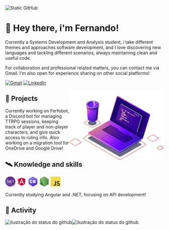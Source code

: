 <img src="https://img.shields.io/static/v1?label=Overview&message=Fernando%20Moura%20Garbato&color=ededed&style=for-the-badge&logo=GitHub%22" alt="Static GitHub">

<h1> 🔎 Hey there, i'm Fernando! </h1>

Currently a Systems Development and Analysis student, i take different themes and approaches software development, and I love discovering new languages and tackling different scenarios, always maintaining clean and useful code.

For collaboration and professional related matters, you can contact me via Gmail. I'm also open for experience sharing on other social platforms!

<p align="left">
  <a href="mailto:fernandogarbato@gmail.com" title="Gmail">
  <img src="https://img.shields.io/badge/-Gmail-FF0000?style=flat-square&labelColor=FF0000&logo=gmail&logoColor=white&link=mailto:fernandogarbato@gmail.com" alt="Gmail"/></a>
  <a href="https://www.linkedin.com/in/fernando-moura-garbato-a206171aa/" title="LinkedIn">
  <img src="https://img.shields.io/badge/-Linkedin-0e76a8?style=flat-square&logo=Linkedin&logoColor=white&link=https://www.linkedin.com/in/fernando-moura-garbato-a206171aa/" alt="LinkedIn"/></a>
</p>

<img src="https://github.com/Fernando-Moura-Garbato/Fernando-Moura-Garbato/blob/main/computer-illustration.png" align="right" width="300">
<h2> 📌 Projects </h2>
Currently working on Ferfobot, a Discord bot for managing TTRPG sessions, keeping track of player and non-player characters, and give quick access to ruling info.
Also working on a migration tool for OneDrive and Google Drive!

<h2> 🛰 Knowledge and skills </h2>

<code><img height="32" src="https://raw.githubusercontent.com/github/explore/80688e429a7d4ef2fca1e82350fe8e3517d3494d/topics/dotnet/dotnet.png" alt="Dotnet"/></code>
<code><img height="32" src="https://raw.githubusercontent.com/github/explore/80688e429a7d4ef2fca1e82350fe8e3517d3494d/topics/angular/angular.png" alt="Angular"/></code>
<code><img height="32" src="https://raw.githubusercontent.com/github/explore/80688e429a7d4ef2fca1e82350fe8e3517d3494d/topics/csharp/csharp.png" alt="C#"/></code>
<code><img height="32" src="https://raw.githubusercontent.com/github/explore/80688e429a7d4ef2fca1e82350fe8e3517d3494d/topics/nodejs/nodejs.png" alt="NodeJS"/></code>
<code><img height="32" src="https://raw.githubusercontent.com/github/explore/80688e429a7d4ef2fca1e82350fe8e3517d3494d/topics/javascript/javascript.png" alt="Javascript"/></code>

Currently studying Angular and .NET, focusing on API development!

<h2> 📝 Activity </h2>
<img align="left" src="https://github-readme-stats.vercel.app/api/top-langs/?username=fernando-moura-garbato&hide=html&layout=compact&theme=dark" alt="ilustração do status do github">

<img align="left" src="https://github-readme-stats.vercel.app/api?username=fernando-moura-garbato&show_icons=true&theme=dark&cache_seconds=2300" alt="ilustração do status do github">
